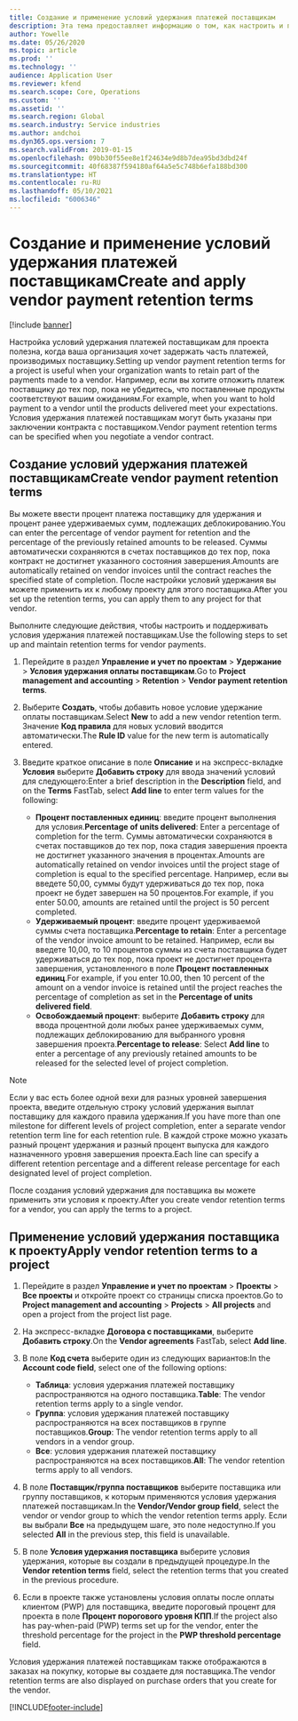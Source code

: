 ```yaml
---
title: Создание и применение условий удержания платежей поставщикам
description: Эта тема предоставляет информацию о том, как настроить и поддерживать условия удержания платежей поставщикам.
author: Yowelle
ms.date: 05/26/2020
ms.topic: article
ms.prod: ''
ms.technology: ''
audience: Application User
ms.reviewer: kfend
ms.search.scope: Core, Operations
ms.custom: ''
ms.assetid: ''
ms.search.region: Global
ms.search.industry: Service industries
ms.author: andchoi
ms.dyn365.ops.version: 7
ms.search.validFrom: 2019-01-15
ms.openlocfilehash: 09bb30f55ee8e1f24634e9d8b7dea95bd3dbd24f
ms.sourcegitcommit: 40f68387f594180af64a5e5c748b6efa188bd300
ms.translationtype: HT
ms.contentlocale: ru-RU
ms.lasthandoff: 05/10/2021
ms.locfileid: "6006346"
---
```

# <a name="create-and-apply-vendor-payment-retention-terms"></a><span data-ttu-id="18ab1-103">Создание и применение условий удержания платежей поставщикам</span><span class="sxs-lookup"><span data-stu-id="18ab1-103">Create and apply vendor payment retention terms</span></span>

[!include [banner](../includes/banner.md)] 

<span data-ttu-id="18ab1-104">Настройка условий удержания платежей поставщикам для проекта полезна, когда ваша организация хочет задержать часть платежей, производимых поставщику.</span><span class="sxs-lookup"><span data-stu-id="18ab1-104">Setting up vendor payment retention terms for a project is useful when your organization wants to retain part of the payments made to a vendor.</span></span> <span data-ttu-id="18ab1-105">Например, если вы хотите отложить платеж поставщику до тех пор, пока не убедитесь, что поставленные продукты соответствуют вашим ожиданиям.</span><span class="sxs-lookup"><span data-stu-id="18ab1-105">For example, when you want to hold payment to a vendor until the products delivered meet your expectations.</span></span> <span data-ttu-id="18ab1-106">Условия удержания платежей поставщикам могут быть указаны при заключении контракта с поставщиком.</span><span class="sxs-lookup"><span data-stu-id="18ab1-106">Vendor payment retention terms can be specified when you negotiate a vendor contract.</span></span>

## <a name="create-vendor-payment-retention-terms"></a><span data-ttu-id="18ab1-107">Создание условий удержания платежей поставщикам</span><span class="sxs-lookup"><span data-stu-id="18ab1-107">Create vendor payment retention terms</span></span>

<span data-ttu-id="18ab1-108">Вы можете ввести процент платежа поставщику для удержания и процент ранее удерживаемых сумм, подлежащих деблокированию.</span><span class="sxs-lookup"><span data-stu-id="18ab1-108">You can enter the percentage of vendor payment for retention and the percentage of the previously retained amounts to be released.</span></span> <span data-ttu-id="18ab1-109">Суммы автоматически сохраняются в счетах поставщиков до тех пор, пока контракт не достигнет указанного состояния завершения.</span><span class="sxs-lookup"><span data-stu-id="18ab1-109">Amounts are automatically retained on vendor invoices until the contract reaches the specified state of completion.</span></span> <span data-ttu-id="18ab1-110">После настройки условий удержания вы можете применить их к любому проекту для этого поставщика.</span><span class="sxs-lookup"><span data-stu-id="18ab1-110">After you set up the retention terms, you can apply them to any project for that vendor.</span></span>

<span data-ttu-id="18ab1-111">Выполните следующие действия, чтобы настроить и поддерживать условия удержания платежей поставщикам.</span><span class="sxs-lookup"><span data-stu-id="18ab1-111">Use the following steps to set up and maintain retention terms for vendor payments.</span></span> 

1. <span data-ttu-id="18ab1-112">Перейдите в раздел **Управление и учет по проектам** > **Удержание** > **Условия удержания оплаты поставщикам**.</span><span class="sxs-lookup"><span data-stu-id="18ab1-112">Go to **Project management and accounting** > **Retention** > **Vendor payment retention terms**.</span></span>
2. <span data-ttu-id="18ab1-113">Выберите **Создать**, чтобы добавить новое условие удержание оплаты поставщикам.</span><span class="sxs-lookup"><span data-stu-id="18ab1-113">Select **New** to add a new vendor retention term.</span></span> <span data-ttu-id="18ab1-114">Значение **Код правила** для новых условий вводится автоматически.</span><span class="sxs-lookup"><span data-stu-id="18ab1-114">The **Rule ID** value for the new term is automatically entered.</span></span> 
3. <span data-ttu-id="18ab1-115">Введите краткое описание в поле **Описание** и на экспресс-вкладке **Условия** выберите **Добавить строку** для ввода значений условий для следующего:</span><span class="sxs-lookup"><span data-stu-id="18ab1-115">Enter a brief description in the **Description** field, and on the **Terms** FastTab, select **Add line** to enter term values for the following:</span></span>

   - <span data-ttu-id="18ab1-116">**Процент поставленных единиц**: введите процент выполнения для условия.</span><span class="sxs-lookup"><span data-stu-id="18ab1-116">**Percentage of units delivered**: Enter a percentage of completion for the term.</span></span> <span data-ttu-id="18ab1-117">Суммы автоматически сохраняются в счетах поставщиков до тех пор, пока стадия завершения проекта не достигнет указанного значения в процентах.</span><span class="sxs-lookup"><span data-stu-id="18ab1-117">Amounts are automatically retained on vendor invoices until the project stage of completion is equal to the specified percentage.</span></span> <span data-ttu-id="18ab1-118">Например, если вы введете 50,00, суммы будут удерживаться до тех пор, пока проект не будет завершен на 50 процентов.</span><span class="sxs-lookup"><span data-stu-id="18ab1-118">For example, if you enter 50.00, amounts are retained until the project is 50 percent completed.</span></span>
   - <span data-ttu-id="18ab1-119">**Удерживаемый процент**: введите процент удерживаемой суммы счета поставщика.</span><span class="sxs-lookup"><span data-stu-id="18ab1-119">**Percentage to retain**: Enter a percentage of the vendor invoice amount to be retained.</span></span> <span data-ttu-id="18ab1-120">Например, если вы введете 10,00, то 10 процентов суммы из счета поставщика будет удерживаться до тех пор, пока проект не достигнет процента завершения, установленного в поле **Процент поставленных единиц**.</span><span class="sxs-lookup"><span data-stu-id="18ab1-120">For example, if you enter 10.00, then 10 percent of the amount on a vendor invoice is retained until the project reaches the percentage of completion as set in the **Percentage of units delivered field**.</span></span>
   - <span data-ttu-id="18ab1-121">**Освобождаемый процент**: выберите **Добавить строку** для ввода процентной доли любых ранее удерживаемых сумм, подлежащих деблокированию для выбранного уровня завершения проекта.</span><span class="sxs-lookup"><span data-stu-id="18ab1-121">**Percentage to release**: Select **Add line** to enter a percentage of any previously retained amounts to be released for the selected level of project completion.</span></span>

> [!NOTE]
> <span data-ttu-id="18ab1-122">Если у вас есть более одной вехи для разных уровней завершения проекта, введите отдельную строку условий удержания выплат поставщику для каждого правила удержания.</span><span class="sxs-lookup"><span data-stu-id="18ab1-122">If you have more than one milestone for different levels of project completion, enter a separate vendor retention term line for each retention rule.</span></span> <span data-ttu-id="18ab1-123">В каждой строке можно указать разный процент удержания и разный процент выпуска для каждого назначенного уровня завершения проекта.</span><span class="sxs-lookup"><span data-stu-id="18ab1-123">Each line can specify a different retention percentage and a different release percentage for each designated level of project completion.</span></span>

<span data-ttu-id="18ab1-124">После создания условий удержания для поставщика вы можете применить эти условия к проекту.</span><span class="sxs-lookup"><span data-stu-id="18ab1-124">After you create vendor retention terms for a vendor, you can apply the terms to a project.</span></span>

## <a name="apply-vendor-retention-terms-to-a-project"></a><span data-ttu-id="18ab1-125">Применение условий удержания поставщика к проекту</span><span class="sxs-lookup"><span data-stu-id="18ab1-125">Apply vendor retention terms to a project</span></span>

1. <span data-ttu-id="18ab1-126">Перейдите в раздел **Управление и учет по проектам** > **Проекты** > **Все проекты** и откройте проект со страницы списка проектов.</span><span class="sxs-lookup"><span data-stu-id="18ab1-126">Go to **Project management and accounting** > **Projects** > **All projects** and open a project from the project list page.</span></span>
2. <span data-ttu-id="18ab1-127">На экспресс-вкладке **Договора с поставщиками**, выберите **Добавить строку**.</span><span class="sxs-lookup"><span data-stu-id="18ab1-127">On the **Vendor agreements** FastTab, select **Add line**.</span></span>
3. <span data-ttu-id="18ab1-128">В поле **Код счета** выберите один из следующих вариантов:</span><span class="sxs-lookup"><span data-stu-id="18ab1-128">In the **Account code field**, select one of the following options:</span></span> 

   - <span data-ttu-id="18ab1-129">**Таблица**: условия удержания платежей поставщику распространяются на одного поставщика.</span><span class="sxs-lookup"><span data-stu-id="18ab1-129">**Table**: The vendor retention terms apply to a single vendor.</span></span>
   - <span data-ttu-id="18ab1-130">**Группа**: условия удержания платежей поставщику распространяются на всех поставщиков в группе поставщиков.</span><span class="sxs-lookup"><span data-stu-id="18ab1-130">**Group**: The vendor retention terms apply to all vendors in a vendor group.</span></span>
   - <span data-ttu-id="18ab1-131">**Все**: условия удержания платежей поставщику распространяются на всех поставщиков.</span><span class="sxs-lookup"><span data-stu-id="18ab1-131">**All**: The vendor retention terms apply to all vendors.</span></span>

4. <span data-ttu-id="18ab1-132">В поле **Поставщик/группа поставщиков** выберите поставщика или группу поставщиков, к которым применяются условия удержания платежей поставщикам.</span><span class="sxs-lookup"><span data-stu-id="18ab1-132">In the **Vendor/Vendor group field**, select the vendor or vendor group to which the vendor retention terms apply.</span></span> <span data-ttu-id="18ab1-133">Если вы выбрали **Все** на предыдущем шаге, это поле недоступно.</span><span class="sxs-lookup"><span data-stu-id="18ab1-133">If you selected **All** in the previous step, this field is unavailable.</span></span>
5. <span data-ttu-id="18ab1-134">В поле **Условия удержания поставщика** выберите условия удержания, которые вы создали в предыдущей процедуре.</span><span class="sxs-lookup"><span data-stu-id="18ab1-134">In the **Vendor retention terms** field, select the retention terms that you created in the previous procedure.</span></span>
6. <span data-ttu-id="18ab1-135">Если в проекте также установлены условия оплаты после оплаты клиентом (PWP) для поставщика, введите пороговый процент для проекта в поле **Процент порогового уровня КПП**.</span><span class="sxs-lookup"><span data-stu-id="18ab1-135">If the project also has pay-when-paid (PWP) terms set up for the vendor, enter the threshold percentage for the project in the **PWP threshold percentage** field.</span></span>

<span data-ttu-id="18ab1-136">Условия удержания платежей поставщикам также отображаются в заказах на покупку, которые вы создаете для поставщика.</span><span class="sxs-lookup"><span data-stu-id="18ab1-136">The vendor retention terms are also displayed on purchase orders that you create for the vendor.</span></span>


[!INCLUDE[footer-include](../includes/footer-banner.md)]